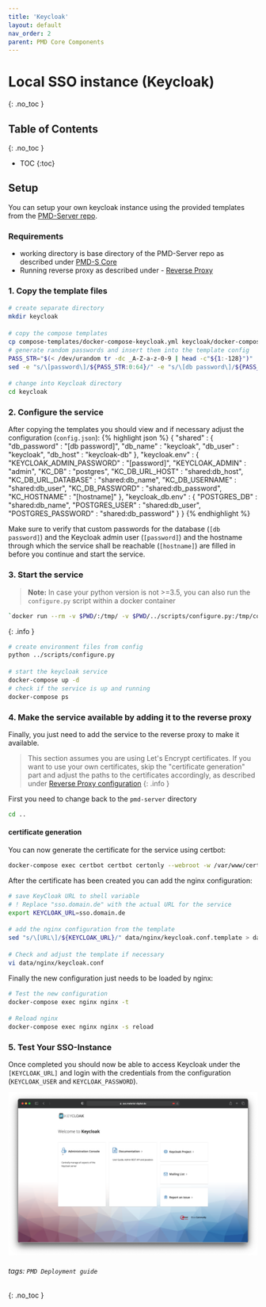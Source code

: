 ```yaml
---
title: 'Keycloak'
layout: default
nav_order: 2
parent: PMD Core Components
---
```


Local SSO instance (Keycloak)
===
{: .no_toc }

## Table of Contents
{: .no_toc }

- TOC
{:toc}

## Setup
You can setup your own keycloak instance using the provided templates from the [PMD-Server repo](https://github.com/materialdigital/pmd-server).

### Requirements
* working directory is base directory of the PMD-Server repo as described under [PMD-S Core](https://hackmd.io/@materialdigital/HJwVOfQ5_)
* Running reverse proxy as described under - [Reverse Proxy](https://hackmd.io/@materialdigital/H1t3_GQ9O)


### 1. Copy the template files
```bash
# create separate directory
mkdir keycloak

# copy the compose templates
cp compose-templates/docker-compose-keycloak.yml keycloak/docker-compose.yml
# generate random passwords and insert them into the template config
PASS_STR="$(< /dev/urandom tr -dc _A-Z-a-z-0-9 | head -c"${1:-128}")"
sed -e "s/\[password\]/${PASS_STR:0:64}/" -e "s/\[db password\]/${PASS_STR:64}/" config-templates/keycloak_config.json > keycloak/config.json

# change into Keycloak directory
cd keycloak
```

### 2. Configure the service
After copying the templates you should view and if necessary adjust the configuration (`config.json`):
{% highlight json %}
{
    "shared" : {
        "db_password"             : "[db password]",
        "db_name"                 : "keycloak",
        "db_user"                 : "keycloak",
        "db_host"                 : "keycloak-db"
  },
    "keycloak.env" : {
        "KEYCLOAK_ADMIN_PASSWORD" : "[password]",
        "KEYCLOAK_ADMIN"          : "admin",
        "KC_DB"                   : "postgres",
        "KC_DB_URL_HOST"          : "shared:db_host",
        "KC_DB_URL_DATABASE"      : "shared:db_name",
        "KC_DB_USERNAME"          : "shared:db_user",
        "KC_DB_PASSWORD"          : "shared:db_password",
        "KC_HOSTNAME"             : "[hostname]"
    },
    "keycloak_db.env" : {
        "POSTGRES_DB"             : "shared:db_name",
        "POSTGRES_USER"           : "shared:db_user",
        "POSTGRES_PASSWORD"       : "shared:db_password"
    }
}
{% endhighlight %}

Make sure to verify that custom passwords for the database (`[db password]`) and
the Keycloak admin user (`[password]`) and the hostname through which the
service shall be reachable (`[hostname]`) are filled in before you continue and
start the service.

### 3. Start the service

> **Note:** In case your python version is not >=3.5, you can also run the `configure.py`
script within a docker container
```bash
`docker run --rm -v $PWD/:/tmp/ -v $PWD/../scripts/configure.py:/tmp/configure.py -w /tmp python:3-alpine python configure.py`
```
{: .info }

```bash
# create environment files from config
python ../scripts/configure.py

# start the keycloak service
docker-compose up -d
# check if the service is up and running
docker-compose ps
```


### 4. Make the service available by adding it to the reverse proxy
Finally, you just need to add the service to the reverse proxy to make it available.

> This section assumes you are using Let's Encrypt certificates. If you want to use your own certificates, skip the "certificate generation" part and adjust the paths to the certificates accordingly, as described under [Reverse Proxy configuration](https://hackmd.io/@materialdigital/H1t3_GQ9O)
{: .info }

First you need to change back to the `pmd-server` directory

```bash
cd ..
```

#### certificate generation
You can now generate the certificate for the service using certbot:

```bash
docker-compose exec certbot certbot certonly --webroot -w /var/www/certbot -d [KEYCLOAK_URL]
```

After the certificate has been created you can add the nginx configuration:

```bash
# save KeyCloak URL to shell variable
# ! Replace "sso.domain.de" with the actual URL for the service
export KEYCLOAK_URL=sso.domain.de

# add the nginx configuration from the template
sed "s/\[URL\]/${KEYCLOAK_URL}/" data/nginx/keycloak.conf.template > data/nginx/keycloak.conf

# Check and adjust the template if necessary
vi data/nginx/keycloak.conf
```

Finally the new configuration just needs to be loaded by nginx:

```bash
# Test the new configuration
docker-compose exec nginx nginx -t

# Reload nginx
docker-compose exec nginx nginx -s reload
```

### 5. Test Your SSO-Instance

Once completed you should now be able to access Keycloak under the `[KEYCLOAK_URL]` and login with the credentials from the configuration (`KEYCLOAK_USER` and `KEYCLOAK_PASSWORD`).

![keycloak landing page](https://github.com/materialdigital/deployment-guide-assets/blob/main/images/local_sso.png?raw=true)


###### tags: `PMD Deployment guide`
{: .no_toc }
